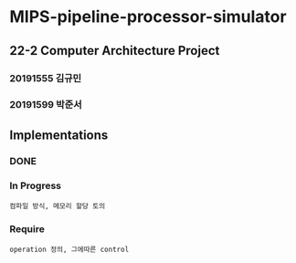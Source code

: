 # MIPS-pipeline-processor-simulator

## 22-2 Computer Architecture Project
### 20191555 김규민
### 20191599 박준서





## Implementations
### DONE

### In Progress
	컴파일 방식, 메모리 할당 토의
### Require
	operation 정의, 그에따른 control